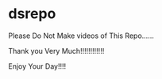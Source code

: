 # dsrepo

Please Do Not Make videos of This Repo......

Thank you Very Much!!!!!!!!!!!!

Enjoy Your Day!!!!